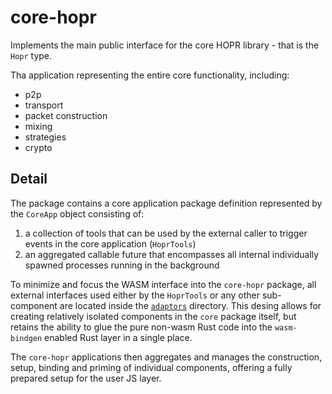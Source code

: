 # core-hopr

Implements the main public interface for the core HOPR library - that is the `Hopr` type.

Tha application representing the entire core functionality, including:

- p2p
- transport
- packet construction
- mixing
- strategies
- crypto

## Detail

The package contains a core application package definition represented by the `CoreApp` object consisting of:

1. a collection of tools that can be used by the external caller to trigger events in the core application (`HoprTools`)
2. an aggregated callable future that encompasses all internal individually spawned processes running in the background

To minimize and focus the WASM interface into the `core-hopr` package, all external interfaces used either by the `HoprTools`
or any other sub-component are located inside the [`adaptors`](./src/adaptors/) directory. This desing allows for creating
relatively isolated components in the `core` package itself, but retains the ability to glue the pure non-wasm Rust code
into the `wasm-bindgen` enabled Rust layer in a single place.

The `core-hopr` applications then aggregates and manages the construction, setup, binding and priming of individual components,
offering a fully prepared setup for the user JS layer.
